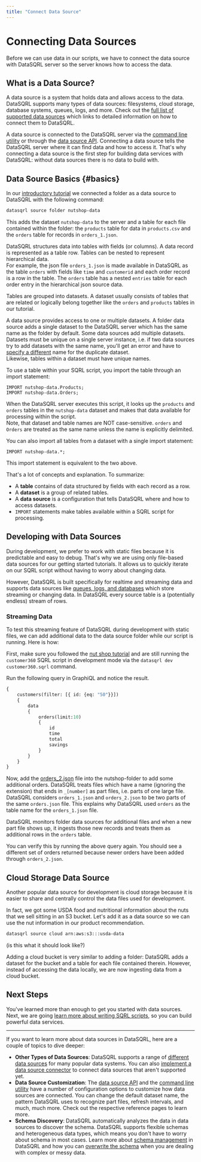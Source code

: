 ```yaml
---
title: "Connect Data Source"
---
```


# Connecting Data Sources

Before we can use data in our scripts, we have to connect the data source with DataSQRL
server so the server knows how to access the data.

## What is a Data Source?

A data source is a system that holds data and allows access to the data. DataSQRL supports
many types of data sources: filesystems, cloud storage, database systems, queues, logs, 
and more. Check out the [full list of supported data sources](/docs/guides/sources/overview)
which links to detailed information on how to connect them to DataSQRL.

A data source is connected to the DataSQRL server via the [command line utility](/docs/reference/cmd#sources)
or through the [data source API](/docs/reference/sources/api). Connecting a data source
tells the DataSQRL server where it can find data and how to access it. That's why connecting
a data source is the first step for building data services with DataSQRL: without
data sources there is no data to build with.

## Data Source Basics {#basics}

In our [introductory tutorial](../nutshop-tutorial#adding-data) we connected a folder 
as a data source to DataSQRL with the following command:
```bash
datasqrl source folder nutshop-data
```

This adds the dataset `nutshop-data` to the server and a table for each file contained
within the folder: the `products` table for data in `products.csv` and the `orders` table
for records in `orders_1.json`.

DataSQRL structures data into tables with fields (or columns). A data record is represented as 
a table row. Tables can be nested to represent hierarchical data. \
For example, the json file `orders_1.json` is made
available in DataSQRL as the table `orders` with fields like `time` and `customerid` and each order
record is a row in the table. The `orders` table has a nested `entries` table for each order
entry in the hierarchical json source data.

Tables are grouped into datasets. A dataset usually consists of tables that are related or
logically belong together like the `orders` and `products` tables in our tutorial.

A data source provides access to one or multiple datasets. A folder data source adds a
single dataset to the DataSQRL server which has the same name as the folder by default.
Some data sources add multiple datasets. Datasets must be unique on a single server instance,
i.e. if two data sources try to add datasets with the same name, you'll get an error and
have to [specify a different](/docs/reference/cmd#sources) name for the duplicate dataset. \
Likewise, tables within a dataset must have unique names. 

To use a table within your SQRL script, you import the table through an import statement:
```sqrl
IMPORT nutshop-data.Products;
IMPORT nutshop-data.Orders;
```

When the DataSQRL server executes this script, it looks up the `products` and `orders`
tables in the `nutshop-data` dataset and makes that data available for processing within
the script. \
Note, that dataset and table names are NOT case-sensitive. 
`orders` and `Orders` are treated as the same name unless the name is explicitly delimited.

You can also import all tables from a dataset with a single import statement:
```sqrl
IMPORT nutshop-data.*;
```
This import statement is equivalent to the two above.

That's a lot of concepts and explanation. To summarize:

* A **table** contains of data structured by fields with each record as a row.
* A **dataset** is a group of related tables.
* A **data source** is a configuration that tells DataSQRL where and how to access datasets.
* `IMPORT` statements make tables available within a SQRL script for processing.

## Developing with Data Sources

During development, we prefer to work with static files because it
is predictable and easy to debug. That's why we are using only file-based data sources
for our getting started tutorials. It allows us to quickly iterate on our SQRL script
without having to worry about changing data.

However, DataSQRL is built specifically for realtime and streaming
data and supports data sources like [queues, logs, and databases](/docs/guides/sources/overview)
which store streaming or changing data. In DataSQRL every source table is a (potentially
endless) stream of rows.

### Streaming Data

To test this streaming feature of DataSQRL during development with static files, we
can add additional data to the data source folder while our script is running. Here is how:

First, make sure you followed the [nut shop tutorial](../nutshop-tutorial) and are still 
running the `customer360` SQRL script in development mode via the
`datasqrl dev customer360.sqrl` command.

Run the following query in GraphiQL and notice the result.

```graphql
{
    customers(filter: [{ id: {eq: "50"}}])
    {
        data
        {
            orders(limit:10)
            {
                id
                time
                total
                savings
            }
        }
    } 
}
```

Now, add the [orders_2.json](/) file into the nutshop-folder to add some additional orders.
DataSQRL treats files which have a name (ignoring the extension) that ends in `_[number]`
as part files, i.e. parts of one large file. DataSQRL considers `orders_1.json` and 
`orders_2.json` to be two parts of the same `orders.json` file. 
This explains why DataSQRL used `orders` as the table name for the `orders_1.json` file.

DataSQRL monitors folder data sources for additional files and when a new part file
shows up, it ingests those new records and treats them as additional rows in the `orders`
table.

You can verify this by running the above query again. You should see a different set of 
orders returned because newer orders have been added through `orders_2.json`.

## Cloud Storage Data Source

Another popular data source for development is cloud storage because it is easier
to share and centrally control the data files used for development.

In fact, we got some USDA food and nutritional information about the nuts that we sell
sitting in an S3 bucket. Let's add it as a data source so we can use the nut information
in our product recommendation.

```bash
datasqrl source cloud arn:aws:s3:::usda-data 
```
(is this what it should look like?)

Adding a cloud bucket is very similar to adding a folder: DataSQRL adds a dataset for the
bucket and a table for each file contained therein. However, instead of accessing the data
locally, we are now ingesting data from a cloud bucket.

## Next Steps

You've learned more than enough to get you started with data sources. Next, we are going
[learn more about writing SQRL scripts](sqrl), so you can build powerful data services.

---

If you want to learn more about data sources in DataSQRL, here are a couple of topics to
dive deeper:

* **Other Types of Data Sources**: DataSQRL supports a range of [different data sources](/docs/guides/sources/overview)
 for many popular data systems. You can also [implement a data source connector](/docs/dev/architecture/data-source)
 to connect data sources that aren't supported yet.
* **Data Source Customization**: The [data source API](/docs/reference/sources/api) and
 the [command line utility](/docs/reference/cmd#sources) have a number of configuration options
 to customize how data sources are connected. You can change the default dataset name,
 the pattern DataSQRL uses to recognize part files, refresh intervals, and much, much more.
 Check out the respective reference pages to learn more.
* **Schema Discovery**: DataSQRL automatically analyzes the data in data sources to 
 discover the schema. DataSQRL supports flexible schemas and heterogeneous data types,
 which means you don't have to worry about schema in most cases. Learn more about
 [schema management](/docs/reference/concepts/schema-management) in DataSQRL and how you can 
 [overwrite the schema](/docs/guides/sources/manual-schema) when you are dealing with complex or messy data.
